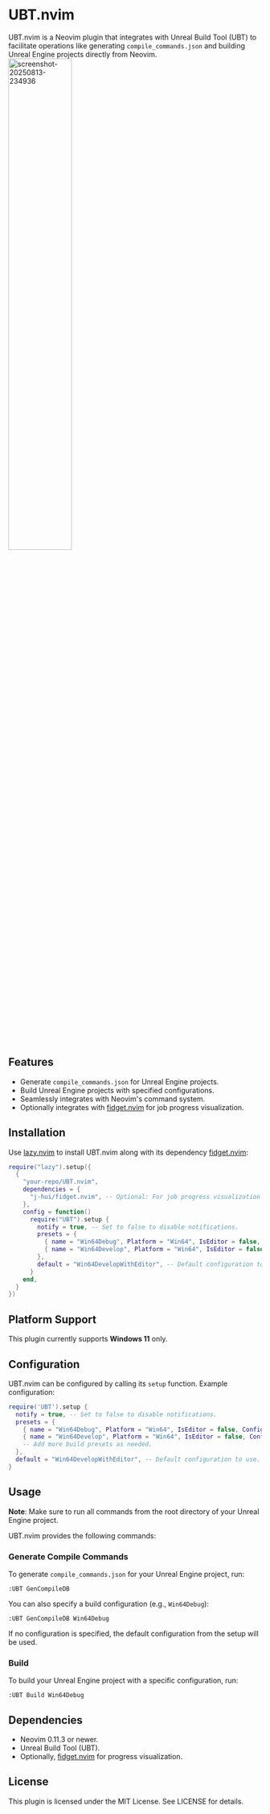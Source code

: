 # UBT.nvim

UBT.nvim is a Neovim plugin that integrates with Unreal Build Tool (UBT) to facilitate operations like generating `compile_commands.json` and building Unreal Engine projects directly from Neovim.
<img width=50%  alt="screenshot-20250813-234936" src="https://github.com/user-attachments/assets/233d1f07-78d6-4fef-838d-e72fadea20cd" />




## Features

- Generate `compile_commands.json` for Unreal Engine projects.
- Build Unreal Engine projects with specified configurations.
- Seamlessly integrates with Neovim's command system.
- Optionally integrates with [fidget.nvim](https://github.com/j-hui/fidget.nvim) for job progress visualization.

## Installation

Use [lazy.nvim](https://github.com/folke/lazy.nvim) to install UBT.nvim along with its dependency [fidget.nvim](https://github.com/j-hui/fidget.nvim):

```lua
require("lazy").setup({
  {
    "your-repo/UBT.nvim",
    dependencies = {
      "j-hui/fidget.nvim", -- Optional: For job progress visualization
    },
    config = function()
      require("UBT").setup {
        notify = true, -- Set to false to disable notifications.
        presets = {
          { name = "Win64Debug", Platform = "Win64", IsEditor = false, Configuration = "Debug" },
          { name = "Win64Develop", Platform = "Win64", IsEditor = false, Configuration = "Development" },
        },
        default = "Win64DevelopWithEditor", -- Default configuration to use.
      }
    end,
  }
})
```

## Platform Support

This plugin currently supports **Windows 11** only.

## Configuration

UBT.nvim can be configured by calling its `setup` function. Example configuration:

```lua
require('UBT').setup {
  notify = true, -- Set to false to disable notifications.
  presets = {
    { name = "Win64Debug", Platform = "Win64", IsEditor = false, Configuration = "Debug" },
    { name = "Win64Develop", Platform = "Win64", IsEditor = false, Configuration = "Development" },
    -- Add more build presets as needed.
  },
  default = "Win64DevelopWithEditor", -- Default configuration to use.
}
```

## Usage

**Note**: Make sure to run all commands from the root directory of your Unreal Engine project.

UBT.nvim provides the following commands:

### Generate Compile Commands

To generate `compile_commands.json` for your Unreal Engine project, run:

```vim
:UBT GenCompileDB
```

You can also specify a build configuration (e.g., `Win64Debug`):

```vim
:UBT GenCompileDB Win64Debug
```

If no configuration is specified, the default configuration from the setup will be used.

### Build

To build your Unreal Engine project with a specific configuration, run:

```vim
:UBT Build Win64Debug
```

## Dependencies

- Neovim 0.11.3 or newer.
- Unreal Build Tool (UBT).
- Optionally, [fidget.nvim](https://github.com/j-hui/fidget.nvim) for progress visualization.

## License

This plugin is licensed under the MIT License. See LICENSE for details.

